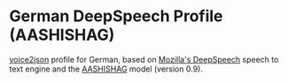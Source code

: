 # German DeepSpeech Profile (AASHISHAG)

[voice2json](https://github.com/synesthesiam/voice2json) profile for German, based on [Mozilla's DeepSpeech](https://github.com/mozilla/DeepSpeech) speech to text engine and the [AASHISHAG](https://github.com/AASHISHAG/deepspeech-german) model (version 0.9).
